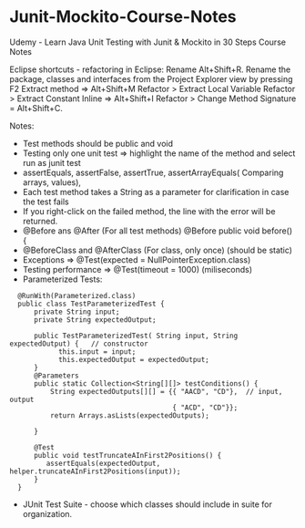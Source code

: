 # Junit-Mockito-Course-Notes
Udemy - Learn Java Unit Testing with Junit &amp; Mockito in 30 Steps Course Notes

Eclipse shortcuts - refactoring in Eclipse:
Rename Alt+Shift+R.
Rename the package, classes and interfaces from the Project Explorer view by pressing F2
Extract method => Alt+Shift+M
Refactor > Extract Local Variable
Refactor > Extract Constant
Inline => Alt+Shift+I
Refactor > Change Method Signature = Alt+Shift+C.

Notes:
- Test methods should be public and void
- Testing only one unit test => highlight the name of the method and select run as junit test
- assertEquals, assertFalse, assertTrue, assertArrayEquals( Comparing arrays, values), 
- Each test method takes a String as a parameter for clarification in case the test fails
- If you right-click on the failed method, the line with the error will be returned.
- @Before ans @After (For all test methods)
    @Before
    public void before() {
- @BeforeClass and @AfterClass (For class, only once) (should be static)
- Exceptions => @Test(expected = NullPointerException.class)
- Testing performance => @Test(timeout = 1000) (miliseconds)
- Parameterized Tests: 
```
  @RunWith(Parameterized.class)
  public class TestParameterizedTest {
      private String input;
      private String expectedOutput;
      
      public TestParameterizedTest( String input, String expectedOutput) {   // constructor
            this.input = input;
            this.expectedOutput = expectedOutput;
      }
      @Parameters 
      public static Collection<String[][]> testConditions() {
          String expectedOutputs[][] = {{ "AACD", "CD"},  // input, output
                                        { "ACD", "CD"}};
          return Arrays.asLists(expectedOutputs);

      }
      
      @Test
      public void testTruncateAInFirst2Positions() {
         assertEquals(expectedOutput, helper.truncateAInFirst2Positions(input));
      }
  }
 ``` 
  - JUnit Test Suite - choose which classes should include in suite for organization.
      
